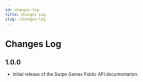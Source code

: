 ```yaml
---
id: changes-log
title: Changes Log
slug: /changes-log
---
```


# Changes Log

## 1.0.0

-   Initial release of the Swipe Games Public API documentation.

